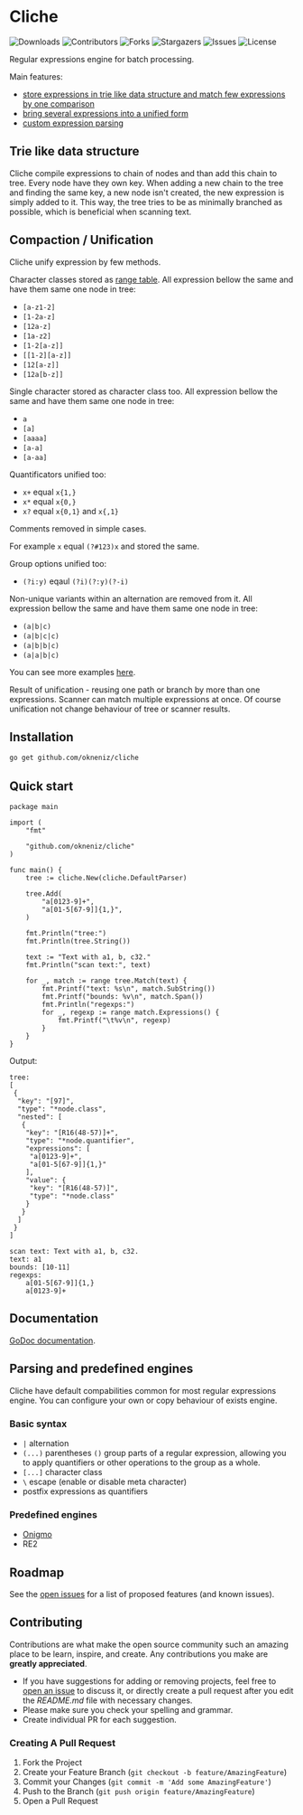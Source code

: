 # Cliche

![Downloads](https://img.shields.io/github/downloads/okneniz/cliche/total)
![Contributors](https://img.shields.io/github/contributors/okneniz/cliche?color=dark-green)
![Forks](https://img.shields.io/github/forks/okneniz/cliche?style=social)
![Stargazers](https://img.shields.io/github/stars/okneniz/cliche?style=social)
![Issues](https://img.shields.io/github/issues/okneniz/cliche)
![License](https://img.shields.io/github/license/okneniz/cliche) 

Regular expressions engine for batch processing.

Main features:

- [store expressions in trie like data structure and match few expressions by one comparison](#trie-like-data-structure)
- [bring several expressions into a unified form](#compaction--unification)
- [custom expression parsing](#parsing-and-predefined-engines)

## Trie like data structure

Cliche compile expressions to chain of nodes and than add this chain to tree.
Every node have they own key.
When adding a new chain to the tree and finding the same key,
a new node isn't created, the new expression is simply added to it.
This way, the tree tries to be as minimally branched as possible,
which is beneficial when scanning text.

## Compaction / Unification

Cliche unify expression by few methods.

Character classes stored as [range table](https://pkg.go.dev/unicode#RangeTable).
All expression bellow the same and have them same one node in tree:
- `[a-z1-2]`
- `[1-2a-z]`
- `[12a-z]`
- `[1a-z2]`
- `[1-2[a-z]]`
- `[[1-2][a-z]]`
- `[12[a-z]]`
- `[12a[b-z]]`

Single character stored as character class too.
All expression bellow the same and have them same one node in tree:

- `a`
- `[a]`
- `[aaaa]`
- `[a-a]`
- `[a-aa]`

Quantificators unified too:

- `x+` equal `x{1,}`
- `x*` equal `x{0,}`
- `x?` equal `x{0,1}` and `x{,1}`

Comments removed in simple cases.

For example `x` equal `(?#123)x` and stored the same.

Group options unified too:

- `(?i:y)` eqaul `(?i)(?:y)(?-i)`

Non-unique variants within an alternation are removed from it.
All expression bellow the same and have them same one node in tree:

- `(a|b|c)`
- `(a|b|c|c)`
- `(a|b|b|c)`
- `(a|a|b|c)`

You can see more examples [here](https://github.com/okneniz/cliche/blob/master/compaction_test.go).

Result of unification - reusing one path or branch by more than one expressions.
Scanner can match multiple expressions at once.
Of course unification not change behaviour of tree or scanner results.

## Installation

```bash
go get github.com/okneniz/cliche
```

## Quick start

```golang
package main

import (
	"fmt"

	"github.com/okneniz/cliche"
)

func main() {
	tree := cliche.New(cliche.DefaultParser)

	tree.Add(
		"a[0123-9]+",
		"a[01-5[67-9]]{1,}",
	)

	fmt.Println("tree:")
	fmt.Println(tree.String())

	text := "Text with a1, b, c32."
	fmt.Println("scan text:", text)

	for _, match := range tree.Match(text) {
		fmt.Printf("text: %s\n", match.SubString())
		fmt.Printf("bounds: %v\n", match.Span())
		fmt.Println("regexps:")
		for _, regexp := range match.Expressions() {
			fmt.Printf("\t%v\n", regexp)
		}
	}
}
```

Output:

```
tree:
[
 {
  "key": "[97]",
  "type": "*node.class",
  "nested": [
   {
    "key": "[R16(48-57)]+",
    "type": "*node.quantifier",
    "expressions": [
     "a[0123-9]+",
     "a[01-5[67-9]]{1,}"
    ],
    "value": {
     "key": "[R16(48-57)]",
     "type": "*node.class"
    }
   }
  ]
 }
]

scan text: Text with a1, b, c32.
text: a1
bounds: [10-11]
regexps:
	a[01-5[67-9]]{1,}
	a[0123-9]+
```

## Documentation

[GoDoc documentation](https://pkg.go.dev/github.com/okneniz/cliche).

## Parsing and predefined engines

Cliche have default compabilities common for most regular expressions engine.
You can configure your own or copy behaviour of exists engine. 

### Basic syntax

- `|` alternation
- `(...)` parentheses `()` group parts of a regular expression, allowing you to apply quantifiers or other operations to the group as a whole.
- `[...]` character class
- `\` escape (enable or disable meta character)
- postfix expressions as quantifiers

### Predefined engines

- [Onigmo](https://github.com/okneniz/cliche/tree/master/onigmo)
- RE2

## Roadmap

See the [open issues](https://github.com/okneniz/cliche/issues) for a list of proposed features (and known issues).

## Contributing

Contributions are what make the open source community such an amazing place to be learn, inspire, and create. Any contributions you make are **greatly appreciated**.
* If you have suggestions for adding or removing projects, feel free to [open an issue](https://github.com/okneniz/cliche/issues/new) to discuss it, or directly create a pull request after you edit the *README.md* file with necessary changes.
* Please make sure you check your spelling and grammar.
* Create individual PR for each suggestion.

### Creating A Pull Request

1. Fork the Project
2. Create your Feature Branch (`git checkout -b feature/AmazingFeature`)
3. Commit your Changes (`git commit -m 'Add some AmazingFeature'`)
4. Push to the Branch (`git push origin feature/AmazingFeature`)
5. Open a Pull Request
